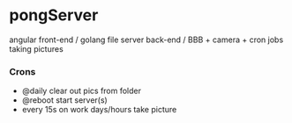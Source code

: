 # pongServer
angular front-end / golang file server back-end / BBB + camera + cron jobs taking pictures

### Crons
- @daily clear out pics from folder
- @reboot start server(s)
- every 15s on work days/hours take picture